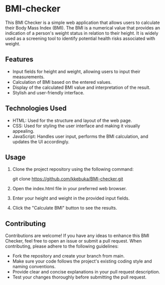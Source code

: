 # BMI-checker
This BMI Checker is a simple web application that allows users to calculate their Body Mass Index (BMI). The BMI is a numerical value that provides an indication of a person's weight status in relation to their height. It is widely used as a screening tool to identify potential health risks associated with weight.

## Features

- Input fields for height and weight, allowing users to input their measurements.
- Calculation of BMI based on the entered values.
- Display of the calculated BMI value and interpretation of the result.
- Stylish and user-friendly interface.

## Technologies Used

- HTML: Used for the structure and layout of the web page.
- CSS: Used for styling the user interface and making it visually appealing.
- JavaScript: Handles user input, performs the BMI calculation, and updates the UI accordingly.

## Usage

1. Clone the project repository using the following command:
   
   git clone https://github.com/kkebuka/BMI-checker.git
   

2. Open the index.html file in your preferred web browser.

3. Enter your height and weight in the provided input fields.

4. Click the "Calculate BMI" button to see the results.

## Contributing

Contributions are welcome! If you have any ideas to enhance this BMI Checker, feel free to open an issue or submit a pull request. When contributing, please adhere to the following guidelines:
- Fork the repository and create your branch from main.
- Make sure your code follows the project's existing coding style and naming conventions.
- Provide clear and concise explanations in your pull request description.
- Test your changes thoroughly before submitting the pull request.

